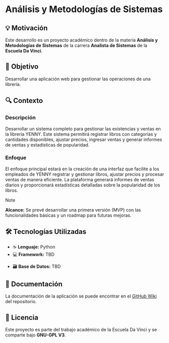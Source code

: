 # Análisis y Metodologías de Sistemas

## 💡 Motivación

Este desarrollo es un proyecto académico dentro de la materia **Análisis y Metodologías de Sistemas** de la carrera **Analista de Sistemas** de la **Escuela Da Vinci**.

## 🎯 Objetivo

Desarrollar una aplicación web para gestionar las operaciones de una librería.

## 🔍 Contexto

### Descripción

Desarrollar un sistema completo para gestionar las existencias y ventas en la librería YENNY. Este sistema permitirá registrar libros con categorías y cantidades disponibles, ajustar precios, ingresar ventas y generar informes de ventas y estadísticas de popularidad.

### Enfoque

El enfoque principal estará en la creación de una interfaz que facilite a los empleados de YENNY registrar y gestionar libros, ajustar precios y procesar ventas de manera eficiente. La plataforma generará informes de ventas diarios y proporcionará estadísticas detalladas sobre la popularidad de los libros.

> [!NOTE]  
> **Alcance:** Se prevé desarrollar una primera versión (MVP) con las funcionalidades básicas y un roadmap para futuras mejoras.

## 🛠️ Tecnologías Utilizadas

- ☕ **Lenguaje:** Python
- 💻 **Framework:** TBD
<!-- - 🔗 **Conectividad:** -->
- 🗃️ **Base de Datos:** TBD

## 💼 Documentación

La documentación de la aplicación se puede encontrar en el [GitHub Wiki](https://github.com/AgUsBF-DV/dv-ayms/wiki) del repositorio.

<!-- ## 📸 Vistas -->

## 📄 Licencia

Este proyecto es parte del trabajo académico de la Escuela Da Vinci y se comparte bajo **GNU-GPL V3**.
